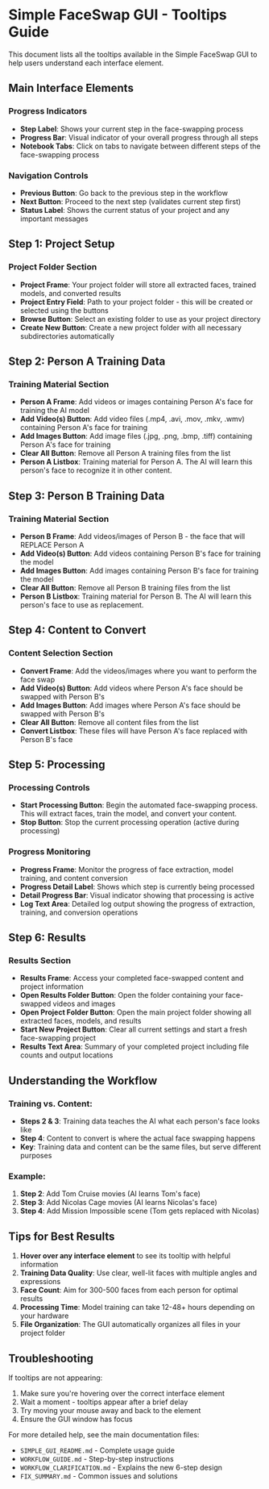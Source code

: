 # Simple FaceSwap GUI - Tooltips Guide

This document lists all the tooltips available in the Simple FaceSwap GUI to help users understand each interface element.

## Main Interface Elements

### Progress Indicators
- **Step Label**: Shows your current step in the face-swapping process
- **Progress Bar**: Visual indicator of your overall progress through all steps
- **Notebook Tabs**: Click on tabs to navigate between different steps of the face-swapping process

### Navigation Controls
- **Previous Button**: Go back to the previous step in the workflow
- **Next Button**: Proceed to the next step (validates current step first)
- **Status Label**: Shows the current status of your project and any important messages

## Step 1: Project Setup

### Project Folder Section
- **Project Frame**: Your project folder will store all extracted faces, trained models, and converted results
- **Project Entry Field**: Path to your project folder - this will be created or selected using the buttons
- **Browse Button**: Select an existing folder to use as your project directory
- **Create New Button**: Create a new project folder with all necessary subdirectories automatically

## Step 2: Person A Training Data

### Training Material Section
- **Person A Frame**: Add videos or images containing Person A's face for training the AI model
- **Add Video(s) Button**: Add video files (.mp4, .avi, .mov, .mkv, .wmv) containing Person A's face for training
- **Add Images Button**: Add image files (.jpg, .png, .bmp, .tiff) containing Person A's face for training
- **Clear All Button**: Remove all Person A training files from the list
- **Person A Listbox**: Training material for Person A. The AI will learn this person's face to recognize it in other content.

## Step 3: Person B Training Data

### Training Material Section
- **Person B Frame**: Add videos/images of Person B - the face that will REPLACE Person A
- **Add Video(s) Button**: Add videos containing Person B's face for training the model
- **Add Images Button**: Add images containing Person B's face for training the model
- **Clear All Button**: Remove all Person B training files from the list
- **Person B Listbox**: Training material for Person B. The AI will learn this person's face to use as replacement.

## Step 4: Content to Convert

### Content Selection Section
- **Convert Frame**: Add the videos/images where you want to perform the face swap
- **Add Video(s) Button**: Add videos where Person A's face should be swapped with Person B's
- **Add Images Button**: Add images where Person A's face should be swapped with Person B's
- **Clear All Button**: Remove all content files from the list
- **Convert Listbox**: These files will have Person A's face replaced with Person B's face

## Step 5: Processing

### Processing Controls
- **Start Processing Button**: Begin the automated face-swapping process. This will extract faces, train the model, and convert your content.
- **Stop Button**: Stop the current processing operation (active during processing)

### Progress Monitoring
- **Progress Frame**: Monitor the progress of face extraction, model training, and content conversion
- **Progress Detail Label**: Shows which step is currently being processed
- **Detail Progress Bar**: Visual indicator showing that processing is active
- **Log Text Area**: Detailed log output showing the progress of extraction, training, and conversion operations

## Step 6: Results

### Results Section
- **Results Frame**: Access your completed face-swapped content and project information
- **Open Results Folder Button**: Open the folder containing your face-swapped videos and images
- **Open Project Folder Button**: Open the main project folder showing all extracted faces, models, and results
- **Start New Project Button**: Clear all current settings and start a fresh face-swapping project
- **Results Text Area**: Summary of your completed project including file counts and output locations

## Understanding the Workflow

### Training vs. Content:
- **Steps 2 & 3**: Training data teaches the AI what each person's face looks like
- **Step 4**: Content to convert is where the actual face swapping happens
- **Key**: Training data and content can be the same files, but serve different purposes

### Example:
1. **Step 2**: Add Tom Cruise movies (AI learns Tom's face)
2. **Step 3**: Add Nicolas Cage movies (AI learns Nicolas's face)
3. **Step 4**: Add Mission Impossible scene (Tom gets replaced with Nicolas)

## Tips for Best Results

1. **Hover over any interface element** to see its tooltip with helpful information
2. **Training Data Quality**: Use clear, well-lit faces with multiple angles and expressions
3. **Face Count**: Aim for 300-500 faces from each person for optimal results
4. **Processing Time**: Model training can take 12-48+ hours depending on your hardware
5. **File Organization**: The GUI automatically organizes all files in your project folder

## Troubleshooting

If tooltips are not appearing:
1. Make sure you're hovering over the correct interface element
2. Wait a moment - tooltips appear after a brief delay
3. Try moving your mouse away and back to the element
4. Ensure the GUI window has focus

For more detailed help, see the main documentation files:
- `SIMPLE_GUI_README.md` - Complete usage guide
- `WORKFLOW_GUIDE.md` - Step-by-step instructions
- `WORKFLOW_CLARIFICATION.md` - Explains the new 6-step design
- `FIX_SUMMARY.md` - Common issues and solutions
